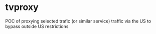 tvproxy
=======

POC of proxying selected trafic (or similar service) traffic via the US to bypass outside US restrictions
